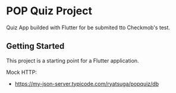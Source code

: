 # POP Quiz Project

Quiz App builded with Flutter for be submited tto Checkmob's test.

## Getting Started

This project is a starting point for a Flutter application.

Mock HTTP:
- https://my-json-server.typicode.com/ryatsuga/popquiz/db
